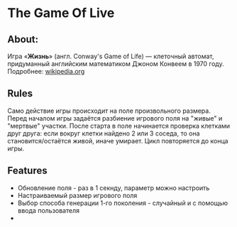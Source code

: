 # The Game Of Live

## About:
Игра «**Жизнь**» (англ. Conway's Game of Life) — клеточный автомат, придуманный английским математиком Джоном Конвеем в 1970 году. Подробнее: [wikipedia.org](https://ru.wikipedia.org/wiki/%D0%98%D0%B3%D1%80%D0%B0_%C2%AB%D0%96%D0%B8%D0%B7%D0%BD%D1%8C%C2%BB)

## Rules
Само действие игры происходит на поле произвольного размера. Перед началом игры задаётся разбиение игрового поля на "живые" и "мертвые" участки. После старта в поле начинается проверка клетками друг друга: если вокруг клетки найдено 2 или 3 соседа, то она становится/остаётся живой, иначе умирает. Цикл повторяется до конца игры.

## Features
- Обновление поля - раз в 1 секнду, параметр можно настроить
- Настраиваемый размер игрового поля
- Выбор способа генерации 1-го поколения - случайный и с помощью ввода пользователя
-